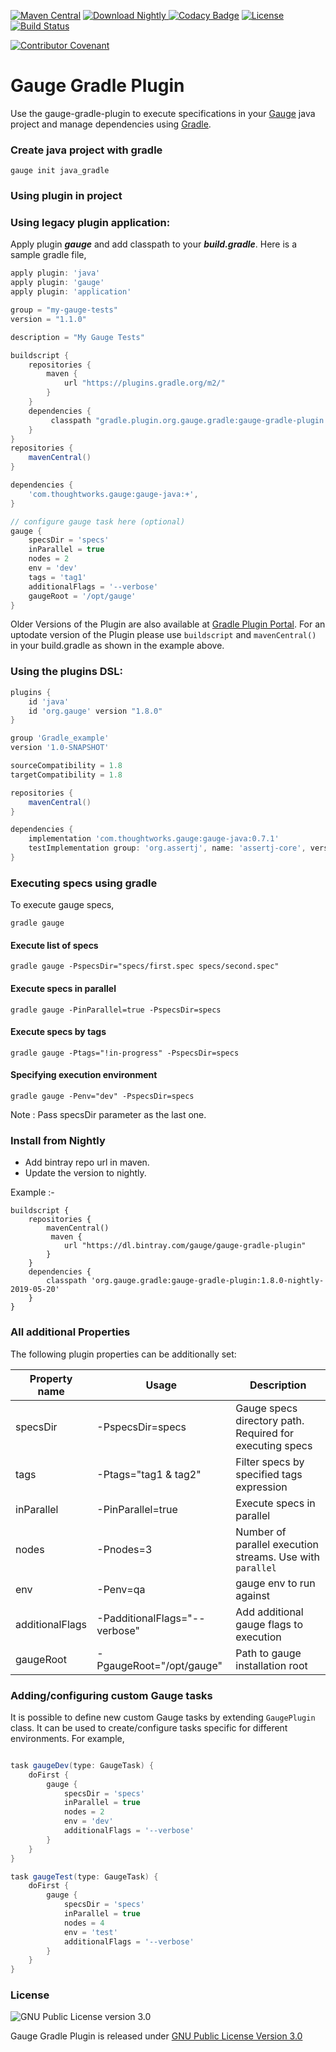 [![Maven Central](https://img.shields.io/maven-central/v/com.thoughtworks.gauge.gradle/gauge-gradle-plugin.svg)](http://search.maven.org/#search%7Cga%7C1%7Ca%3A%22gauge-gradle-plugin%22)
[![Download Nightly](https://api.bintray.com/packages/gauge/gauge-gradle-plugin/Nightly/images/download.svg) ](https://bintray.com/gauge/gauge-gradle-plugin/)
[![Codacy Badge](https://api.codacy.com/project/badge/grade/d4d3e7d6c4ce4fa3a79f2790167fd511)](https://www.codacy.com/app/manupsunny/gauge-gradle-plugin)
[![License](http://img.shields.io/:license-gpl3-blue.svg)](https://www.gnu.org/licenses/gpl.txt)
[![Build Status](https://travis-ci.org/getgauge/gauge-gradle-plugin.svg?branch=master)](https://travis-ci.org/getgauge/gauge-gradle-plugin)

[![Contributor Covenant](https://img.shields.io/badge/Contributor%20Covenant-v1.4%20adopted-ff69b4.svg)](CODE_OF_CONDUCT.md)

# Gauge Gradle Plugin

Use the gauge-gradle-plugin to execute specifications in your [Gauge](http://getgauge.io) java project and manage dependencies using [Gradle](http://gradle.org//).

### Create java project with gradle

```
gauge init java_gradle
```


### Using plugin in project

### Using legacy plugin application:

Apply plugin ***gauge*** and add classpath to your ***build.gradle***. Here is a sample gradle file,

````groovy
apply plugin: 'java'
apply plugin: 'gauge'
apply plugin: 'application'

group = "my-gauge-tests"
version = "1.1.0"

description = "My Gauge Tests"

buildscript {
    repositories {
        maven {
            url "https://plugins.gradle.org/m2/"
        }
    }
    dependencies {
         classpath "gradle.plugin.org.gauge.gradle:gauge-gradle-plugin:1.8.0"
    }
}
repositories {
    mavenCentral()
}

dependencies {
    'com.thoughtworks.gauge:gauge-java:+',
}

// configure gauge task here (optional)
gauge {
    specsDir = 'specs'
    inParallel = true
    nodes = 2
    env = 'dev'
    tags = 'tag1'
    additionalFlags = '--verbose'
    gaugeRoot = '/opt/gauge'
}

````

Older Versions of the Plugin are also available at [Gradle Plugin Portal](https://plugins.gradle.org/plugin/org.gauge). For an uptodate version of the Plugin please use `buildscript` and `mavenCentral()` in your build.gradle as shown in the example above.

### Using the plugins DSL:
````groovy
plugins {
    id 'java'
    id 'org.gauge' version "1.8.0"
}

group 'Gradle_example'
version '1.0-SNAPSHOT'

sourceCompatibility = 1.8
targetCompatibility = 1.8

repositories {
    mavenCentral()
}

dependencies {
    implementation 'com.thoughtworks.gauge:gauge-java:0.7.1'
    testImplementation group: 'org.assertj', name: 'assertj-core', version: '3.8.0'
}
````

### Executing specs using gradle
To execute gauge specs,

````
gradle gauge
````

#### Execute list of specs
```
gradle gauge -PspecsDir="specs/first.spec specs/second.spec"
```
#### Execute specs in parallel
```
gradle gauge -PinParallel=true -PspecsDir=specs
```
#### Execute specs by tags
```
gradle gauge -Ptags="!in-progress" -PspecsDir=specs
```
#### Specifying execution environment
```
gradle gauge -Penv="dev" -PspecsDir=specs
```

Note : Pass specsDir parameter as the last one.

### Install from Nightly

* Add bintray repo url in maven.
* Update the version to nightly.

Example :-

```
buildscript {
    repositories {
        mavenCentral()
         maven {
            url "https://dl.bintray.com/gauge/gauge-gradle-plugin"
        }
    }
    dependencies {
        classpath 'org.gauge.gradle:gauge-gradle-plugin:1.8.0-nightly-2019-05-20'
    }
}
```


### All additional Properties
The following plugin properties can be additionally set:

|Property name|Usage|Description|
|-------------|-----|-----------|
|specsDir| -PspecsDir=specs| Gauge specs directory path. Required for executing specs|
|tags    | -Ptags="tag1 & tag2" |Filter specs by specified tags expression|
|inParallel| -PinParallel=true | Execute specs in parallel|
|nodes    | -Pnodes=3 | Number of parallel execution streams. Use with ```parallel```|
|env      | -Penv=qa  | gauge env to run against  |
|additionalFlags| -PadditionalFlags="--verbose" | Add additional gauge flags to execution|
|gaugeRoot| -PgaugeRoot="/opt/gauge" | Path to gauge installation root|

### Adding/configuring custom Gauge tasks
It is possible to define new custom Gauge tasks by extending `GaugePlugin` class. It can be used to create/configure tasks specific for different environments. For example,

````groovy

task gaugeDev(type: GaugeTask) {
    doFirst {
        gauge {
            specsDir = 'specs'
            inParallel = true
            nodes = 2
            env = 'dev'
            additionalFlags = '--verbose'
        }
    }
}

task gaugeTest(type: GaugeTask) {
    doFirst {
        gauge {
            specsDir = 'specs'
            inParallel = true
            nodes = 4
            env = 'test'
            additionalFlags = '--verbose'
        }
    }
}
````

### License

![GNU Public License version 3.0](http://www.gnu.org/graphics/gplv3-127x51.png)

Gauge Gradle Plugin is released under [GNU Public License Version 3.0](http://www.gnu.org/licenses/gpl-3.0.txt)
